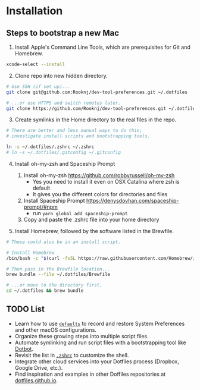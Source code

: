# Installation

## Steps to bootstrap a new Mac

1. Install Apple's Command Line Tools, which are prerequisites for Git and Homebrew.

```zsh
xcode-select --install
```


2. Clone repo into new hidden directory.

```zsh
# Use SSH (if set up)...
git clone git@github.com:Rooknj/dev-tool-preferences.git ~/.dotfiles

# ...or use HTTPS and switch remotes later.
git clone https://github.com/Rooknj/dev-tool-preferences.git ~/.dotfiles
```


3. Create symlinks in the Home directory to the real files in the repo.

```zsh
# There are better and less manual ways to do this;
# investigate install scripts and bootstrapping tools.

ln -s ~/.dotfiles/.zshrc ~/.zshrc
# ln -s ~/.dotfiles/.gitconfig ~/.gitconfig
```

4. Install oh-my-zsh and Spaceship Prompt
    1. Install oh-my-zsh https://github.com/robbyrussell/oh-my-zsh
        - Yes you need to install it even on OSX Catalina where zsh is default
        - It gives you the different colors for directories and files
    2. Install Spaceship Prompt https://denysdovhan.com/spaceship-prompt/#npm
        - run `yarn global add spaceship-prompt`
    3. Copy and paste the .zshrc file into your home directory

5. Install Homebrew, followed by the software listed in the Brewfile.

```zsh
# These could also be in an install script.

# Install Homebrew
/bin/bash -c "$(curl -fsSL https://raw.githubusercontent.com/Homebrew/install/HEAD/install.sh)"

# Then pass in the Brewfile location...
brew bundle --file ~/.dotfiles/Brewfile

# ...or move to the directory first.
cd ~/.dotfiles && brew bundle
```

## TODO List

- Learn how to use [`defaults`](https://macos-defaults.com/#%F0%9F%99%8B-what-s-a-defaults-command) to record and restore System Preferences and other macOS configurations.
- Organize these growing steps into multiple script files.
- Automate symlinking and run script files with a bootstrapping tool like [Dotbot](https://github.com/anishathalye/dotbot).
- Revisit the list in [`.zshrc`](.zshrc) to customize the shell.
- Integrate other cloud services into your Dotfiles process (Dropbox, Google Drive, etc.).
- Find inspiration and examples in other Doffiles repositories at [dotfiles.github.io](https://dotfiles.github.io/).